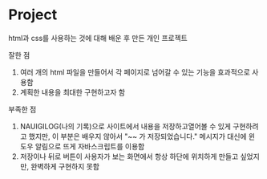 # Project

html과 css를 사용하는 것에 대해 배운 후 만든 개인 프로젝트

잘한 점
1. 여러 개의 html 파일을 만들어서 각 페이지로 넘어갈 수 있는 기능을 효과적으로 사용함
2. 계획한 내용을 최대한 구현하고자 함

부족한 점
1. NAUIGILOG(나의 기록)으로 사이트에서 내용을 저장하고열어볼 수 있게 구현하려고 했지만, 이 부분은 배우지 않아서 "~~ 가 저장되었습니다." 메시지가 대신에 윈도우 알림으로 뜨게 자바스크립트를 이용함
2. 저장이나 뒤로 버튼이 사용자가 보는 화면에서 항상 하단에 위치하게 만들고 싶었지만, 완벽하게 구현하지 못함
